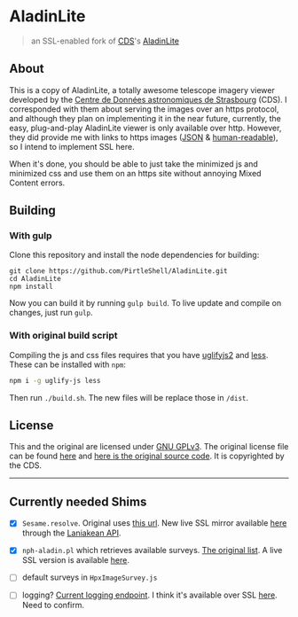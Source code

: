 # AladinLite

> an SSL-enabled fork of [CDS](http://cds.u-strasbg.fr/)'s [AladinLite](http://aladin.u-strasbg.fr/AladinLite)

## About

This is a copy of AladinLite, a totally awesome telescope imagery viewer developed by the [Centre de Données astronomiques de Strasbourg](http://cds.u-strasbg.fr/) (CDS). I corresponded with them about serving the images over an https protocol, and although they plan on implementing it in the near future, currently, the easy, plug-and-play AladinLite viewer is only available over http. However, they did provide me with links to https images ([JSON](http://alasky.unistra.fr/MocServer/query?hips_service_url*=https*&fields=ID,obs_collection,hips_service_url*&fmt=json) & [human-readable](http://alasky.unistra.fr/MocServer/query?hips_service_url*=https*&fields=ID,obs_collection,hips_service_url*)), so I intend to implement SSL here.

When it's done, you should be able to just take the minimized js and minimized css and use them on an https site without annoying Mixed Content errors.

## Building

### With gulp

Clone this repository and install the node dependencies for building:
```
git clone https://github.com/PirtleShell/AladinLite.git
cd AladinLite
npm install
```

Now you can build it by running `gulp build`. To live update and compile on changes, just run `gulp`.

### With original build script

Compiling the js and css files requires that you have [uglifyjs2](https://github.com/mishoo/UglifyJS2) and [less](https://github.com/less/less.js). These can be installed with `npm`:
```sh
npm i -g uglify-js less
```

Then run `./build.sh`. The new files will be replace those in `/dist`.

## License

This and the original are licensed under [GNU GPLv3](http://choosealicense.com/licenses/gpl-3.0/). The original license file can be found [here](https://github.com/PirtleShell/AladinLite/blob/master/COPYING) and [here is the original source code](http://aladin.u-strasbg.fr/AladinLite/doc/#source-code). It is copyrighted by the CDS.

---

## Currently needed Shims

- [X] `Sesame.resolve`. Original uses [this url](http://cds.u-strasbg.fr/cgi-bin/nph-sesame.jsonp?). New live SSL mirror available [here](https://laniakean.com/api/v1/resolveNames/?) through the [Laniakean API](https://laniakean.com/api#resolve-names-api).

- [X] `nph-aladin.pl` which retrieves available surveys. [The original list](http://aladin.u-strasbg.fr/java/nph-aladin.pl?frame=aladinLiteDic). A live SSL version is available [here](https://laniakean.com/data/nph-aladin.json).

- [ ] default surveys in `HpxImageSurvey.js`

- [ ] logging? [Current logging endpoint](http://alasky.u-strasbg.fr/cgi/AladinLiteLogger/log.py). I think it's available over SSL [here](https://alaskybis.unistra.fr/cgi/AladinLiteLogger/log.py). Need to confirm.
